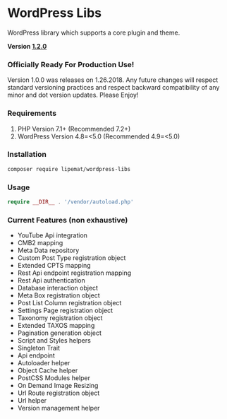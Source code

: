 # WordPress Libs
WordPress library which supports a core plugin and theme.

**Version [1.2.0](https://github.com/lipemat/wordpress-lipe-libs/releases/tag/1.2.0)**

### Officially Ready For Production Use!
Version 1.0.0 was releases on 1.26.2018. Any future changes will respect standard versioning practices and respect backward compatibility of any minor and dot version updates. Please Enjoy!

### Requirements
1. PHP Version 7.1+ (Recommended 7.2+)
2. WordPress Version 4.8=<5.0 (Recommended 4.9=<5.0)


### Installation
``` sh 
composer require lipemat/wordpress-libs
```
### Usage

``` php
require __DIR__ . '/vendor/autoload.php'
```

### Current Features (non exhaustive)
* YouTube Api integration
* CMB2 mapping
* Meta Data repository
* Custom Post Type registration object
* Extended CPTS mapping
* Rest Api endpoint registration mapping
* Rest Api authentication
* Database interaction object
* Meta Box registration object
* Post List Column registration object
* Settings Page registration object
* Taxonomy registration object
* Extended TAXOS mapping
* Pagination generation object
* Script and Styles helpers
* Singleton Trait
* Api endpoint
* Autoloader helper
* Object Cache helper
* PostCSS Modules helper
* On Demand Image Resizing
* Url Route registration object
* Url helper
* Version management helper








